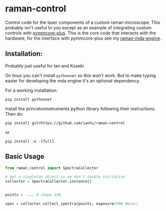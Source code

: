 # raman-control

Control code for the laser components of a custom raman microscope. This probably isn't useful to you except as an example of integrating custom controls with [pymmcore-plus](https://pymmcore-plus.readthedocs.io/en/latest/). This is the core code that interacts with the hardware, for the interface with pymmcore-plus see my [raman-mda-engine](https://github.com/ianhi/raman-mda-engine#raman-mda-engine).


## Installation:
Probably just useful for Ian and Koseki

On linux you can't install `pythonnet` so this won't work. But to make typing easier for developing the mda engine it's an optional dependency.

For a working installation:

`pip install pythonnet`

install the princetoninstruments python library following their instructions. Then do:

`pip install git+https://github.com/ianhi/raman-control`

or 

`pip install -e .[full]`

## Basic Usage

```python
from raman_control import SpectraCollector

# get a singleton object so we don't double initialize
collector = SpectraCollector.instance()


points =  ... # shape 2xN

spec = collector.collect_spectra(points, exposure=500 #msec)
```
